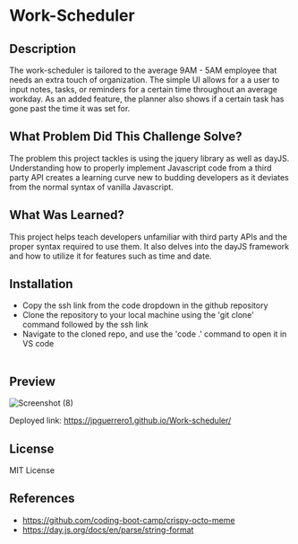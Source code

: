 # Work-Scheduler
## Description

The work-scheduler is tailored to the average 9AM - 5AM employee that needs an extra touch of organization. The simple UI allows for a a user to input notes, tasks, or reminders for a certain time throughout an average workday. As an added feature, the planner also shows if a certain task has gone past the time it was set for.

## What Problem Did This Challenge Solve?

The problem this project tackles is using the jquery library as well as dayJS. Understanding how to properly implement Javascript code from a third party API creates a learning curve new to budding developers as it deviates from the normal syntax of vanilla Javascript.

## What Was Learned?

This project helps teach developers unfamiliar with third party APIs and the proper syntax required to use them. It also delves into the dayJS framework and how to utilize it for features such as time and date.

## Installation

* Copy the ssh link from the code dropdown in the github repository
* Clone the repository to your local machine using the 'git clone' command followed by the ssh link
* Navigate to the cloned repo, and use the 'code .' command to open it in VS code
<br><br/>

## Preview

![Screenshot (8)](https://user-images.githubusercontent.com/95624362/234168600-1b7ebfb9-941d-4062-88da-b91b80e786be.png)

Deployed link: https://jpguerrero1.github.io/Work-scheduler/

## License

MIT License

## References

* https://github.com/coding-boot-camp/crispy-octo-meme
* https://day.js.org/docs/en/parse/string-format
